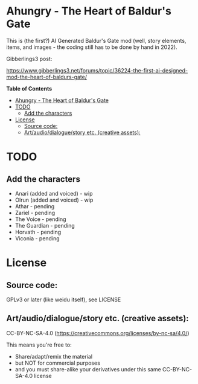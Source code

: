 # Ahungry - The Heart of Baldur's Gate

This is (the first?) AI Generated Baldur's Gate mod (well, story
elements, items, and images - the coding still has to be done by hand
in 2022).

Gibberlings3 post:

https://www.gibberlings3.net/forums/topic/36224-the-first-ai-designed-mod-the-heart-of-baldurs-gate/

<!-- markdown-toc start - Don't edit this section. Run M-x markdown-toc-refresh-toc -->
**Table of Contents**

- [Ahungry - The Heart of Baldur's Gate](#ahungry---the-heart-of-baldurs-gate)
- [TODO](#todo)
    - [Add the characters](#add-the-characters)
- [License](#license)
    - [Source code:](#source-code)
    - [Art/audio/dialogue/story etc. (creative assets):](#artaudiodialoguestory-etc-creative-assets)

<!-- markdown-toc end -->

# TODO

## Add the characters

- Anari (added and voiced) - wip
- Olrun (added and voiced) - wip
- Athar - pending
- Zariel - pending
- The Voice - pending
- The Guardian - pending
- Horvath - pending
- Viconia - pending

# License

## Source code:

GPLv3 or later (like weidu itself), see LICENSE

## Art/audio/dialogue/story etc. (creative assets):

CC-BY-NC-SA-4.0 (https://creativecommons.org/licenses/by-nc-sa/4.0/)

This means you're free to:
- Share/adapt/remix the material
- but NOT for commercial purposes
- and you must share-alike your derivatives under this same
  CC-BY-NC-SA-4.0 license
